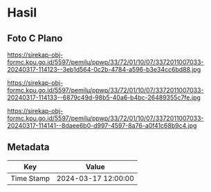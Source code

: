 # Hasil

## Foto C Plano

https://sirekap-obj-formc.kpu.go.id/5597/pemilu/ppwp/33/72/01/10/07/3372011007033-20240317-114123--3eb1d564-0c2b-4784-a596-b3e34cc6bd88.jpg

https://sirekap-obj-formc.kpu.go.id/5597/pemilu/ppwp/33/72/01/10/07/3372011007033-20240317-114133--6879c49d-98b5-40a6-b4bc-26489355c7fe.jpg

https://sirekap-obj-formc.kpu.go.id/5597/pemilu/ppwp/33/72/01/10/07/3372011007033-20240317-114141--8daee6b0-d997-4597-8a76-a0f41c68b9c4.jpg


## Metadata

| Key        | Value               |
| ---------- | ------------------- |
| Time Stamp | 2024-03-17 12:00:00 |



